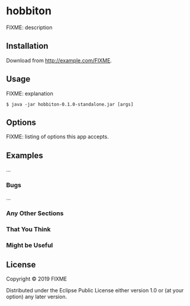 # hobbiton

FIXME: description

## Installation

Download from http://example.com/FIXME.

## Usage

FIXME: explanation

    $ java -jar hobbiton-0.1.0-standalone.jar [args]

## Options

FIXME: listing of options this app accepts.

## Examples

...

### Bugs

...

### Any Other Sections
### That You Think
### Might be Useful

## License

Copyright © 2019 FIXME

Distributed under the Eclipse Public License either version 1.0 or (at
your option) any later version.
